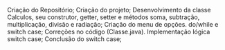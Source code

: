 Criação do Repositório;
Criação do projeto;
Desenvolvimento da classe Calculos, seu construtor, getter, setter e métodos soma, subtração, multiplicação, divisão e radiação;
Criação do menu de opções. do/while e switch case;
Correções no código (Classe.java). Implementação lógica switch case;
Conclusão do switch case;
